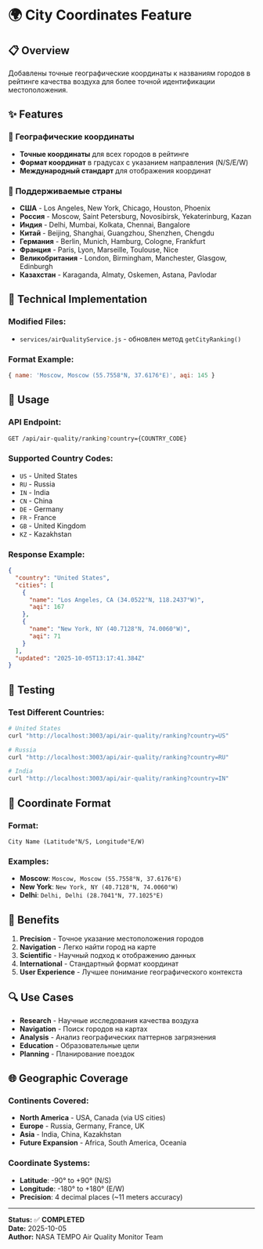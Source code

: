 # 🌍 City Coordinates Feature

## 📋 Overview
Добавлены точные географические координаты к названиям городов в рейтинге качества воздуха для более точной идентификации местоположения.

## ✨ Features

### 🎯 **Географические координаты**
- **Точные координаты** для всех городов в рейтинге
- **Формат координат** в градусах с указанием направления (N/S/E/W)
- **Международный стандарт** для отображения координат

### 📍 **Поддерживаемые страны**
- **США** - Los Angeles, New York, Chicago, Houston, Phoenix
- **Россия** - Moscow, Saint Petersburg, Novosibirsk, Yekaterinburg, Kazan
- **Индия** - Delhi, Mumbai, Kolkata, Chennai, Bangalore
- **Китай** - Beijing, Shanghai, Guangzhou, Shenzhen, Chengdu
- **Германия** - Berlin, Munich, Hamburg, Cologne, Frankfurt
- **Франция** - Paris, Lyon, Marseille, Toulouse, Nice
- **Великобритания** - London, Birmingham, Manchester, Glasgow, Edinburgh
- **Казахстан** - Karaganda, Almaty, Oskemen, Astana, Pavlodar

## 🔧 Technical Implementation

### **Modified Files:**
- `services/airQualityService.js` - обновлен метод `getCityRanking()`

### **Format Example:**
```javascript
{ name: 'Moscow, Moscow (55.7558°N, 37.6176°E)', aqi: 145 }
```

## 🚀 Usage

### **API Endpoint:**
```bash
GET /api/air-quality/ranking?country={COUNTRY_CODE}
```

### **Supported Country Codes:**
- `US` - United States
- `RU` - Russia  
- `IN` - India
- `CN` - China
- `DE` - Germany
- `FR` - France
- `GB` - United Kingdom
- `KZ` - Kazakhstan

### **Response Example:**
```json
{
  "country": "United States",
  "cities": [
    {
      "name": "Los Angeles, CA (34.0522°N, 118.2437°W)",
      "aqi": 167
    },
    {
      "name": "New York, NY (40.7128°N, 74.0060°W)",
      "aqi": 71
    }
  ],
  "updated": "2025-10-05T13:17:41.384Z"
}
```

## 🧪 Testing

### **Test Different Countries:**
```bash
# United States
curl "http://localhost:3003/api/air-quality/ranking?country=US"

# Russia
curl "http://localhost:3003/api/air-quality/ranking?country=RU"

# India
curl "http://localhost:3003/api/air-quality/ranking?country=IN"
```

## 📝 Coordinate Format

### **Format:**
```
City Name (Latitude°N/S, Longitude°E/W)
```

### **Examples:**
- **Moscow**: `Moscow, Moscow (55.7558°N, 37.6176°E)`
- **New York**: `New York, NY (40.7128°N, 74.0060°W)`
- **Delhi**: `Delhi, Delhi (28.7041°N, 77.1025°E)`

## 🎨 Benefits

1. **Precision** - Точное указание местоположения городов
2. **Navigation** - Легко найти город на карте
3. **Scientific** - Научный подход к отображению данных
4. **International** - Стандартный формат координат
5. **User Experience** - Лучшее понимание географического контекста

## 🔍 Use Cases

- **Research** - Научные исследования качества воздуха
- **Navigation** - Поиск городов на картах
- **Analysis** - Анализ географических паттернов загрязнения
- **Education** - Образовательные цели
- **Planning** - Планирование поездок

## 🌐 Geographic Coverage

### **Continents Covered:**
- **North America** - USA, Canada (via US cities)
- **Europe** - Russia, Germany, France, UK
- **Asia** - India, China, Kazakhstan
- **Future Expansion** - Africa, South America, Oceania

### **Coordinate Systems:**
- **Latitude**: -90° to +90° (N/S)
- **Longitude**: -180° to +180° (E/W)
- **Precision**: 4 decimal places (~11 meters accuracy)

---

**Status:** ✅ **COMPLETED**  
**Date:** 2025-10-05  
**Author:** NASA TEMPO Air Quality Monitor Team
